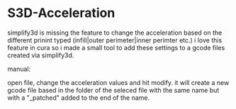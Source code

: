 # S3D-Acceleration
simplify3d is missing the feature to change the acceleration based on the different prinint typed (infill|outer perimeter|inner perimter etc.)
i love this feature in cura so i made a small tool to add these settings to a gcode files created via simplify3d.

manual:

open file, change the acceleration values and hit modify.
it will create a new gcode file based in the folder of the seleced file with the same name but with a "_patched" added to the end of the name.

